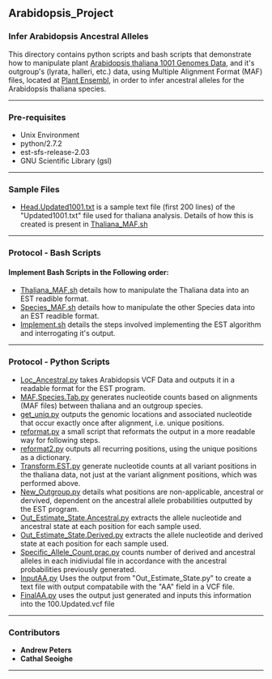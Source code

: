 ## Arabidopsis_Project
### Infer Arabidopsis Ancestral Alleles


This directory contains python scripts and bash scripts that demonstrate how to manipulate plant [Arabidopsis thaliana 1001 Genomes Data](https://1001genomes.org/index.html), and it's outgroup's (lyrata, halleri, etc.) data, using Multiple Alignment Format (MAF) files, located at [Plant Ensembl](http://plants.ensembl.org/index.html), in order to infer ancestral alleles for the Arabidopsis thaliana species.

***

### Pre-requisites

* Unix Environment
* python/2.7.2
* est-sfs-release-2.03
* GNU Scientific Library (gsl)

***

### Sample Files

* [Head.Updated1001.txt](https://github.com/AndyPetes/Arabidopsis_Project/blob/master/Head.Updated1001.txt) is a sample text file (first 200 lines) of the "Updated1001.txt" file used for thaliana analysis. Details of how this is created is present in [Thaliana_MAF.sh](https://github.com/AndyPetes/Arabidopsis_Project/blob/master/Thaliana_MAF.sh)

***

### Protocol - Bash Scripts
#### Implement Bash Scripts in the Following order:
* [Thaliana_MAF.sh](https://github.com/AndyPetes/Arabidopsis_Project/blob/master/Thaliana_MAF.sh) details how to manipulate the Thaliana data into an EST readible format.
* [Species_MAF.sh](https://github.com/AndyPetes/Arabidopsis_Project/blob/master/Species_MAF.sh) details how to manipulate the other Species data into an EST readible format.
* [Implement.sh](https://github.com/AndyPetes/Arabidopsis_Project/blob/master/Implement.sh) details the steps involved implementing the EST algorithm and interrogating it's output.

***

### Protocol - Python Scripts
* [Loc_Ancestral.py](https://github.com/AndyPetes/Arabidopsis_Project/blob/master/Loc_Ancestral.py) takes Arabidopsis VCF Data and outputs it in a readable format for the EST program.
* [MAF.Species.Tab.py](https://github.com/AndyPetes/Arabidopsis_Project/blob/master/MAF.Species.Tab.py) generates nucleotide counts based on alignments (MAF files) between thaliana and an outgroup species.
* [get_uniq.py](https://github.com/AndyPetes/Arabidopsis_Project/blob/master/get_uniq.py) outputs the genomic locations and associated nucleotide that occur exactly once after alignment, i.e. unique positions.
* [reformat.py](https://github.com/AndyPetes/Arabidopsis_Project/blob/master/reformat.py) a small script that reformats the output in a more readable way for following steps.
* [reformat2.py](https://github.com/AndyPetes/Arabidopsis_Project/blob/master/reformat2.py) outputs all recurring positions, using the unique positions as a dictionary.
* [Transform.EST.py](https://github.com/AndyPetes/Arabidopsis_Project/blob/master/Transform.EST.py) generate nucleotide counts at all variant positions in the thaliana data, not just at the variant alignment positions, which was performed above.
* [New_Outgroup.py](https://github.com/AndyPetes/Arabidopsis_Project/blob/master/New_Outgroup.py) details what positions are non-applicable, ancestral or dervived, dependent on the ancestral allele probabilities outputted by the EST program.
* [Out_Estimate_State.Ancestral.py](https://github.com/AndyPetes/Arabidopsis_Project/blob/master/Out_Estimate_State.Ancestral.py) extracts the allele nucleotide and ancestral state at each position for each sample used.
* [Out_Estimate_State.Derived.py](https://github.com/AndyPetes/Arabidopsis_Project/blob/master/Out_Estimate_State.Derived.py) extracts the allele nucleotide and derived state at each position for each sample used.
* [Specific_Allele_Count.prac.py](https://github.com/AndyPetes/Arabidopsis_Project/blob/master/Specific_Allele_Count.prac.py) counts number of derived and ancestral alleles in each inidiviudal file in accordance with the ancestral probabilities previously generated.
* [InputAA.py](https://github.com/AndyPetes/Arabidopsis_Project/blob/master/InputAA.py) Uses the output from "Out_Estimate_State.py" to create a text file with output compatabile with the "AA" field in a VCF file.
* [FinalAA.py](https://github.com/AndyPetes/Arabidopsis_Project/blob/master/FinalAA.py) uses the output just generated and inputs this information into the 100.Updated.vcf file

***

### Contributors

* **Andrew Peters**
* **Cathal Seoighe**

***
